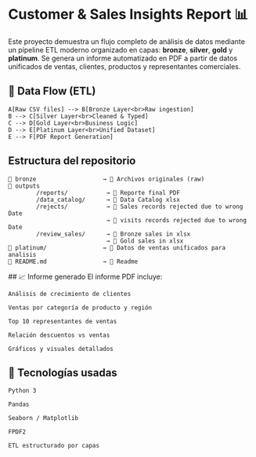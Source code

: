 # Customer & Sales Insights Report 📊

Este proyecto demuestra un flujo completo de análisis de datos mediante un pipeline ETL moderno organizado en capas: **bronze**, **silver**, **gold** y **platinum**. Se genera un informe automatizado en PDF a partir de datos unificados de ventas, clientes, productos y representantes comerciales.

## 🔁 Data Flow (ETL)

    A[Raw CSV files] --> B[Bronze Layer<br>Raw ingestion]
    B --> C[Silver Layer<br>Cleaned & Typed]
    C --> D[Gold Layer<br>Business Logic]
    D --> E[Platinum Layer<br>Unified Dataset]
    E --> F[PDF Report Generation]

## Estructura del repositorio
    📁 bronze                   → 📄 Archivos originales (raw)
    📁 outputs
            /reports/           → 📄 Reporte final PDF
            /data_catalog/      → 📄 Data Catalog xlsx
            /rejects/           → 📄 Sales records rejected due to wrong Date
                                → 📄 visits records rejected due to wrong Date
            /review_sales/      → 📄 Bronze sales in xlsx
                                → 📄 Gold sales in xlsx
    📁 platinum/                → 📄 Datos de ventas unificados para analisis
    📄 README.md                → 📄 Readme

## 📈 Informe generado
El informe PDF incluye:

    Análisis de crecimiento de clientes

    Ventas por categoría de producto y región

    Top 10 representantes de ventas

    Relación descuentos vs ventas

    Gráficos y visuales detallados

## 📌 Tecnologías usadas
    Python 3

    Pandas

    Seaborn / Matplotlib

    FPDF2

    ETL estructurado por capas
